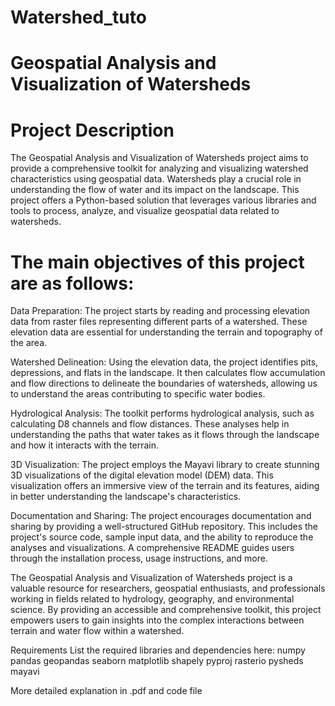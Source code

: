 # Watershed_tuto

# Geospatial Analysis and Visualization of Watersheds

# Project Description
The Geospatial Analysis and Visualization of Watersheds project aims to provide a comprehensive toolkit for analyzing and visualizing watershed characteristics using geospatial data. Watersheds play a crucial role in understanding the flow of water and its impact on the landscape. This project offers a Python-based solution that leverages various libraries and tools to process, analyze, and visualize geospatial data related to watersheds.

# The main objectives of this project are as follows:

Data Preparation: The project starts by reading and processing elevation data from raster files representing different parts of a watershed. These elevation data are essential for understanding the terrain and topography of the area.

Watershed Delineation: Using the elevation data, the project identifies pits, depressions, and flats in the landscape. It then calculates flow accumulation and flow directions to delineate the boundaries of watersheds, allowing us to understand the areas contributing to specific water bodies.

Hydrological Analysis: The toolkit performs hydrological analysis, such as calculating D8 channels and flow distances. These analyses help in understanding the paths that water takes as it flows through the landscape and how it interacts with the terrain.

3D Visualization: The project employs the Mayavi library to create stunning 3D visualizations of the digital elevation model (DEM) data. This visualization offers an immersive view of the terrain and its features, aiding in better understanding the landscape's characteristics.

Documentation and Sharing: The project encourages documentation and sharing by providing a well-structured GitHub repository. This includes the project's source code, sample input data, and the ability to reproduce the analyses and visualizations. A comprehensive README guides users through the installation process, usage instructions, and more.

The Geospatial Analysis and Visualization of Watersheds project is a valuable resource for researchers, geospatial enthusiasts, and professionals working in fields related to hydrology, geography, and environmental science. By providing an accessible and comprehensive toolkit, this project empowers users to gain insights into the complex interactions between terrain and water flow within a watershed.

Requirements
List the required libraries and dependencies here:
numpy
pandas
geopandas
seaborn
matplotlib
shapely
pyproj
rasterio
pysheds
mayavi

More detailed explanation in .pdf and code file
